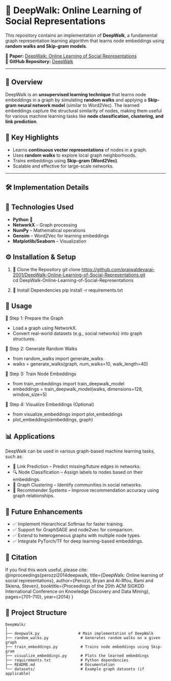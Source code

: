# 🧠 DeepWalk: Online Learning of Social Representations

This repository contains an implementation of **DeepWalk**, a fundamental graph representation learning algorithm that learns node embeddings using **random walks and Skip-gram models**.

📄 **Paper:** [DeepWalk: Online Learning of Social Representations](https://arxiv.org/pdf/1403.6652)  
📂 **GitHub Repository:** [DeepWalk](https://github.com/prajwaldevaraj-2001/DeepWalk-Online-Learning-of-Social-Representations)  

---

## 🚀 Overview

DeepWalk is an **unsupervised learning technique** that learns node embeddings in a graph by simulating **random walks** and applying a **Skip-gram neural network model** (similar to Word2Vec). The learned embeddings capture the structural similarity of nodes, making them useful for various machine learning tasks like **node classification, clustering, and link prediction**.

## 🔹 Key Highlights
- Learns **continuous vector representations** of nodes in a graph.
- Uses **random walks** to explore local graph neighborhoods.
- Trains embeddings using **Skip-gram (Word2Vec)**.
- Scalable and effective for large-scale networks.

---

## 🛠️ Implementation Details

## 📌 Technologies Used
- **Python** 🐍
- **NetworkX** – Graph processing
- **NumPy** – Mathematical operations
- **Gensim** – Word2Vec for learning embeddings
- **Matplotlib/Seaborn** – Visualization


## ⚙️ Installation & Setup

1. 🔹 Clone the Repository
git clone https://github.com/prajwaldevaraj-2001/DeepWalk-Online-Learning-of-Social-Representations.git </br>
cd DeepWalk-Online-Learning-of-Social-Representations

2. 🔹 Install Dependencies
pip install -r requirements.txt


## 🔧 Usage
  📌 Step 1: Prepare the Graph  
- Load a graph using NetworkX.
- Convert real-world datasets (e.g., social networks) into graph structures.</br>

📌 Step 2: Generate Random Walks
- from random_walks import generate_walks
- walks = generate_walks(graph, num_walks=10, walk_length=40)</br>

📌 Step 3: Train Node Embeddings
- from train_embeddings import train_deepwalk_model
- embeddings = train_deepwalk_model(walks, dimensions=128, window_size=5)</br>

📌 Step 4: Visualize Embeddings (Optional)
- from visualize_embeddings import plot_embeddings
- plot_embeddings(embeddings, graph)

## 📊 Applications
DeepWalk can be used in various graph-based machine learning tasks, such as:
- 🔗 Link Prediction – Predict missing/future edges in networks.
- 🔍 Node Classification – Assign labels to nodes based on their embeddings.
- 📏 Graph Clustering – Identify communities in social networks.
- 📡 Recommender Systems – Improve recommendation accuracy using graph relationships.

## 🚀 Future Enhancements
- ✅ Implement Hierarchical Softmax for faster training.
- ✅ Support for GraphSAGE and node2vec for comparison.
- ✅ Extend to heterogeneous graphs with multiple node types.
- ✅ Integrate PyTorch/TF for deep learning-based embeddings.

## 📜 Citation
If you find this work useful, please cite:
@inproceedings{perozzi2014deepwalk,
  title={DeepWalk: Online learning of social representations},
  author={Perozzi, Bryan and Al-Rfou, Rami and Skiena, Steven},
  booktitle={Proceedings of the 20th ACM SIGKDD International Conference on Knowledge Discovery and Data Mining},
  pages={701–710},
  year={2014}
}

## 📂 Project Structure

```plaintext
DeepWalk/
│
├── deepwalk.py                 # Main implementation of DeepWalk
├── random_walks.py              # Generates random walks on a given graph
├── train_embeddings.py          # Trains node embeddings using Skip-gram
├── visualize_embeddings.py      # Plots the learned embeddings
├── requirements.txt             # Python dependencies
├── README.md                    # Documentation
└── datasets/                    # Example graph datasets (if applicable)
